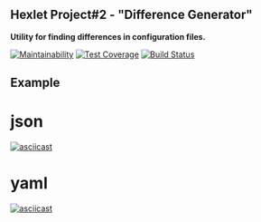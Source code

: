 ## Hexlet Project#2 - "Difference Generator"

**Utility for finding differences in configuration files.**

[![Maintainability](https://api.codeclimate.com/v1/badges/f076d1608da0cb83c327/maintainability)](https://codeclimate.com/github/andryushque/frontend-project-lvl2/maintainability)
[![Test Coverage](https://api.codeclimate.com/v1/badges/f076d1608da0cb83c327/test_coverage)](https://codeclimate.com/github/andryushque/frontend-project-lvl2/test_coverage)
[![Build Status](https://travis-ci.org/andryushque/frontend-project-lvl2.svg?branch=master)](https://travis-ci.org/andryushque/frontend-project-lvl2?branch=master)

## Example

# json
[![asciicast](https://asciinema.org/a/Pxx3V9pXMExmj66itYmcvnZxr.svg)](https://asciinema.org/a/Pxx3V9pXMExmj66itYmcvnZxr)


# yaml
[![asciicast](https://asciinema.org/a/WeF6Iavtd5exgRYb3IBnzPfI1.svg)](https://asciinema.org/a/WeF6Iavtd5exgRYb3IBnzPfI1)
